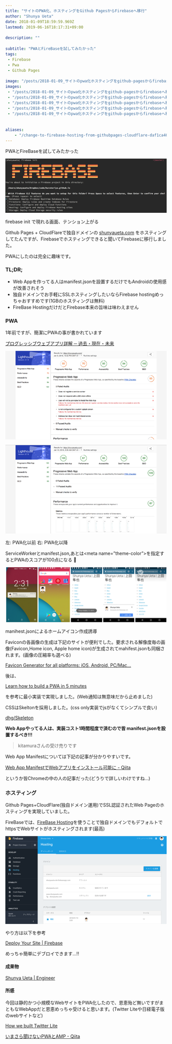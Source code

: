 ```yaml
---
title: "サイトのPWA化、ホスティングをGithub PagesからFirebaseへ移行"
author: "Shunya Ueta"
date: 2018-01-09T18:59:59.969Z
lastmod: 2019-06-16T18:17:31+09:00

description: ""

subtitle: "PWAとFireBaseを試してみたかった"
tags:
 - Firebase 
 - Pwa 
 - Github Pages 

image: "/posts/2018-01-09_サイトのpwa化ホスティングをgithub-pagesからfirebaseへ移行/images/1.png" 
images:
 - "/posts/2018-01-09_サイトのpwa化ホスティングをgithub-pagesからfirebaseへ移行/images/1.png" 
 - "/posts/2018-01-09_サイトのpwa化ホスティングをgithub-pagesからfirebaseへ移行/images/2.png" 
 - "/posts/2018-01-09_サイトのpwa化ホスティングをgithub-pagesからfirebaseへ移行/images/3.png" 
 - "/posts/2018-01-09_サイトのpwa化ホスティングをgithub-pagesからfirebaseへ移行/images/4.png" 
 - "/posts/2018-01-09_サイトのpwa化ホスティングをgithub-pagesからfirebaseへ移行/images/5.png" 


aliases:
    - "/change-to-firebase-hosting-from-githubpages-cloudflare-daf1ca4022c5"
---
```


PWAとFireBaseを試してみたかった



![image](/posts/2018-01-09_サイトのpwa化ホスティングをgithub-pagesからfirebaseへ移行/images/1.png)

firebase init で現れる画面、テンション上がる

Github Pages + CloudFlareで独自ドメインの [shunyaueta.com](https://shunyaueta.com/) をホスティングしてたんですが、Firebaseでホスティングできると聞いてFirebaseに移行しました。

PWAにしたのは完全に趣味です。

### TL;DR;

*   Web Appを作ってる人はmanifest.jsonを設置するだけでもAndroidの使用感が改善されそう
*   独自ドメインでお手軽にSSLホスティングしたいならFirebase hostingめっちゃおすすめです(1GBのホスティングは無料)
*   FireBase HostingだけだとFirebase本来の旨味は味わえません

### PWA

1年前ですが、簡潔にPWAの事が書かれています

[プログレッシブウェブアプリ詳解 ─ 過去・現在・未来](https://html5experts.jp/agektmr/20527/)




![image](/posts/2018-01-09_サイトのpwa化ホスティングをgithub-pagesからfirebaseへ移行/images/2.png)





![image](/posts/2018-01-09_サイトのpwa化ホスティングをgithub-pagesからfirebaseへ移行/images/3.png)

左: PWA化以前 右: PWA化以降

ServiceWorkerとmanifest.json,あとは&lt;meta name=”theme-color”&gt;を指定するとPWAのスコアが100点になる 🎉



![image](/posts/2018-01-09_サイトのpwa化ホスティングをgithub-pagesからfirebaseへ移行/images/4.png)

manihest.jsonによるホームアイコン作成誘導

Faviconの各画像の生成は下記のサイトが便利でした。要求される解像度毎の画像(Favicon,Home icon, Apple home icon)が生成されてmahifest.jsonも同梱されます。(画像の圧縮率も選べる)

[Favicon Generator for all platforms: iOS, Android, PC/Mac...](https://realfavicongenerator.net/)


後は、

[Learn how to build a PWA in 5 minutes](https://medium.com/dev-channel/learn-how-to-build-a-pwa-in-under-5-minutes-c860ad406ed)


を参考に最小実装で実現しました。(Web通知は無意味だから止めました)

CSSはSkeltonを採用しました。(css only実装でjsがなくてシンプルで良い)

[dhg/Skeleton](https://github.com/dhg/Skeleton)


**Web Appやってる人は、実装コスト1時間程度で済むので皆 manifest.jsonを設置するべき!!!**

> [](https://twitter.com/agektmr/status/894753854373351424)
kitamuraさんの受け売りです



Web App Manifestについては下記の記事が分かりやすいです。

[Web App ManifestでWebアプリをインストール可能に - Qiita](https://qiita.com/horo/items/ff665e4a6613e7684f8f)


というか皆Chromeの中の人の記事だった(どうりで詳しいわけですね…)

### ホスティング

Github Pages+CloudFlare(独自ドメイン運用)でSSL認証されたWeb Pageのホスティングを実現していました。

FireBaseでは、[FireBase Hosting](https://firebase.google.com/docs/hosting/)を使うことで独自ドメインでもデフォルトでhttpsでWebサイトがホスティングされます(最高)



![image](/posts/2018-01-09_サイトのpwa化ホスティングをgithub-pagesからfirebaseへ移行/images/5.png)

やり方は以下を参考

[Deploy Your Site | Firebase](https://firebase.google.com/docs/hosting/deploying)


めっちゃ簡単にデブロイできます…!!

#### 成果物

[Shunya Ueta | Engineer](https://shunyaueta.com/)


#### 所感

今回は静的かつ小規模なWebサイトをPWA化したので、恩恵殆ど無いですがまともなWebAppだと恩恵めっちゃ受けると思います。(Twitter Liteや日経電子版のwebサイトなど)

[How we built Twitter Lite](https://blog.twitter.com/engineering/en_us/topics/open-source/2017/how-we-built-twitter-lite.html)





[いまさら聞けないPWAとAMP - Qiita](https://qiita.com/edwardkenfox/items/4c0b9550ffa48c1f0445)
